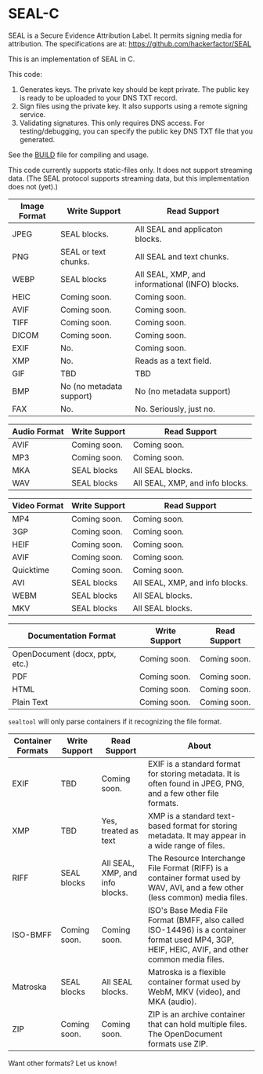 # SEAL-C
SEAL is a Secure Evidence Attribution Label. It permits signing media for attribution. The specifications are at: https://github.com/hackerfactor/SEAL

This is an implementation of SEAL in C.

This code:
1. Generates keys. The private key should be kept private. The public key is ready to be uploaded to your DNS TXT record.
2. Sign files using the private key. It also supports using a remote signing service.
3. Validating signatures. This only requires DNS access. For testing/debugging, you can specify the public key DNS TXT file that you generated.

See the [BUILD](BUILD.md) file for compiling and usage.

This code currently supports static-files only. It does not support streaming data. (The SEAL protocol supports streaming data, but this implementation does not (yet).)

|Image Format|Write Support|Read Support|
|------|-------------|------------|
|JPEG  |SEAL blocks.|All SEAL and applicaton blocks.|
|PNG   |SEAL or text chunks.|All SEAL and text chunks.|
|WEBP  |SEAL blocks|All SEAL, XMP, and informational (INFO) blocks.|
|HEIC  |Coming soon.|Coming soon.|
|AVIF  |Coming soon.|Coming soon.|
|TIFF  |Coming soon.|Coming soon.|
|DICOM |Coming soon.|Coming soon.|
|EXIF  |No.|Coming soon.|
|XMP   |No.|Reads as a text field.|
|GIF   |TBD|TBD|
|BMP   |No (no metadata support)|No (no metadata support)|
|FAX   |No.|No. Seriously, just no.|

|Audio Format|Write Support|Read Support|
|------|-------------|------------|
|AVIF  |Coming soon.|Coming soon.|
|MP3   |Coming soon.|Coming soon.|
|MKA   |SEAL blocks|All SEAL blocks.|
|WAV   |SEAL blocks|All SEAL, XMP, and info blocks.|

|Video Format|Write Support|Read Support|
|------|-------------|------------|
|MP4   |Coming soon.|Coming soon.|
|3GP   |Coming soon.|Coming soon.|
|HEIF  |Coming soon.|Coming soon.|
|AVIF  |Coming soon.|Coming soon.|
|Quicktime  |Coming soon.|Coming soon.|
|AVI   |SEAL blocks|All SEAL, XMP, and info blocks.|
|WEBM  |SEAL blocks|All SEAL blocks.|
|MKV   |SEAL blocks|All SEAL blocks.|

|Documentation Format|Write Support|Read Support|
|------|-------------|------------|
|OpenDocument (docx, pptx, etc.)|Coming soon.|Coming soon.|
|PDF |Coming soon.|Coming soon.|
|HTML |Coming soon.|Coming soon.|
|Plain Text |Coming soon.|Coming soon.|

`sealtool` will only parse containers if it recognizing the file format.

|Container Formats|Write Support|Read Support|About|
|------|-------------|------------|-----|
|EXIF |TBD |Coming soon.|EXIF is a standard format for storing metadata. It is often found in JPEG, PNG, and a few other file formats.
|XMP |TBD |Yes, treated as text|XMP is a standard text-based format for storing metadata. It may appear in a wide range of files.
|RIFF |SEAL blocks |All SEAL, XMP, and info blocks.|The Resource Interchange File Format (RIFF) is a container format used by WAV, AVI, and a few other (less common) media files.|
|ISO-BMFF |Coming soon. |Coming soon.|ISO's Base Media File Format (BMFF, also called ISO-14496) is a container format used MP4, 3GP, HEIF, HEIC, AVIF, and other common media files.|
|Matroska |SEAL blocks |All SEAL blocks.|Matroska is a flexible container format used by WebM, MKV (video), and MKA (audio).|
|ZIP |Coming soon. |Coming soon.|ZIP is an archive container that can hold multiple files. The OpenDocument formats use ZIP.|

Want other formats? Let us know!

